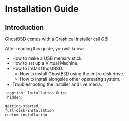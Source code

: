 Installation Guide
==================

## Introduction

GhostBSD comes with a Graphical installer call GBI.

After reading this guide, you will know:

* How to make a USB memory stick.
* How to set up a Virtual Machine. 
* How to install GhostBSD.
  * How to install GhostBSD using the entire disk drive. 
  * How to install alongside other opereating system.
* Troubleshooting the installer and live media.

```{toctree}
:caption: Installation Guide
:hidden:

getting-started
full-disk-installation
custom-installation
```